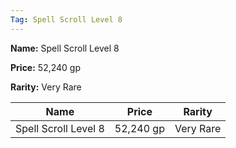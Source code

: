 ```yaml
---
Tag: Spell Scroll Level 8
---
```


**Name:** Spell Scroll Level 8

**Price:** 52,240 gp

**Rarity:** Very Rare

| Name     | Price     | Rarity     |
| -------- | --------- | ---------- |
| Spell Scroll Level 8 | 52,240 gp | Very Rare |
